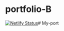 # portfolio-B

[![Netlify Status](https://api.netlify.com/api/v1/badges/15fa261b-861e-4166-8552-74eb8a095945/deploy-status)](https://app.netlify.com/sites/portfolio-bia-testeee/deploys)# My-port
